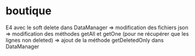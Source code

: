 # boutique

E4 avec le soft delete dans DataManager
=> modification des fichiers json
=> modification des méthodes getAll et getOne (pour ne récupérer que les lignes non deleted)
=> ajout de la méthode getDeletedOnly dans DataManager
